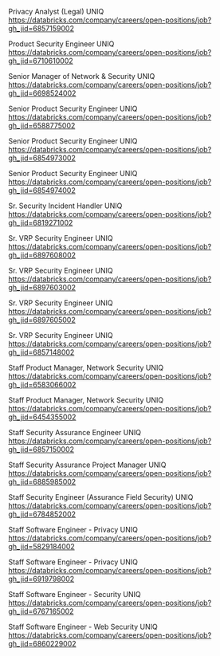 Privacy Analyst (Legal) UNIQ https://databricks.com/company/careers/open-positions/job?gh_jid=6857159002

Product Security Engineer  UNIQ https://databricks.com/company/careers/open-positions/job?gh_jid=6710610002

Senior Manager of Network & Security UNIQ https://databricks.com/company/careers/open-positions/job?gh_jid=6698524002

Senior Product Security Engineer UNIQ https://databricks.com/company/careers/open-positions/job?gh_jid=6588775002

Senior Product Security Engineer UNIQ https://databricks.com/company/careers/open-positions/job?gh_jid=6854973002

Senior Product Security Engineer UNIQ https://databricks.com/company/careers/open-positions/job?gh_jid=6854974002

Sr. Security Incident Handler UNIQ https://databricks.com/company/careers/open-positions/job?gh_jid=6819271002

Sr. VRP Security Engineer UNIQ https://databricks.com/company/careers/open-positions/job?gh_jid=6897608002

Sr. VRP Security Engineer UNIQ https://databricks.com/company/careers/open-positions/job?gh_jid=6897603002

Sr. VRP Security Engineer UNIQ https://databricks.com/company/careers/open-positions/job?gh_jid=6897605002

Sr. VRP Security Engineer UNIQ https://databricks.com/company/careers/open-positions/job?gh_jid=6857148002

Staff Product Manager, Network Security UNIQ https://databricks.com/company/careers/open-positions/job?gh_jid=6583066002

Staff Product Manager, Network Security UNIQ https://databricks.com/company/careers/open-positions/job?gh_jid=6454355002

 Staff Security Assurance Engineer UNIQ https://databricks.com/company/careers/open-positions/job?gh_jid=6857150002

Staff Security Assurance Project Manager UNIQ https://databricks.com/company/careers/open-positions/job?gh_jid=6885985002

Staff Security Engineer (Assurance Field Security) UNIQ https://databricks.com/company/careers/open-positions/job?gh_jid=6784852002

Staff Software Engineer - Privacy UNIQ https://databricks.com/company/careers/open-positions/job?gh_jid=5829184002

Staff Software Engineer - Privacy UNIQ https://databricks.com/company/careers/open-positions/job?gh_jid=6919798002

Staff Software Engineer - Security UNIQ https://databricks.com/company/careers/open-positions/job?gh_jid=6767165002

Staff Software Engineer - Web Security UNIQ https://databricks.com/company/careers/open-positions/job?gh_jid=6860229002

